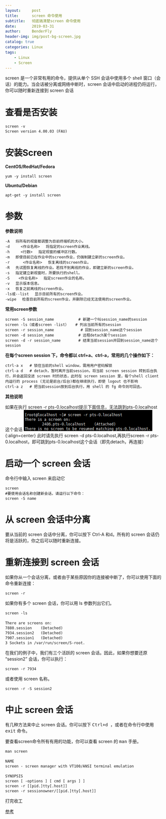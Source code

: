 ```yaml
---
layout:     post
title:      screen 命令使用
subtitle:   彻底搞清楚screen 命令使用
date:       2019-03-31
author:     BenderFly
header-img: img/post-bg-screen.jpg
catalog: true
categories: Linux
tags:
    - Linux
    - Screen
---
```

screen 是一个非常有用的命令，提供从单个 SSH 会话中使用多个 shell 窗口（会话）的能力。当会话被分离或网络中断时，screen 会话中启动的进程仍将运行，你可以随时重新连接到 screen 会话

# 查看是否安装
```shell
screen -v
Screen version 4.00.03 (FAU)
```
# 安装Screen
**CentOS/RedHat/Fedora**
```
yum -y install screen
```
**Ubuntu/Debian**
```shell
apt-get -y install screen
```

# 参数
**参数说明**
```shell
-A 　将所有的视窗都调整为目前终端机的大小。
-d     <作业名称> 　将指定的screen作业离线。
-h     <行数> 　指定视窗的缓冲区行数。
-m 　即使目前已在作业中的screen作业，仍强制建立新的screen作业。
-r      <作业名称> 　恢复离线的screen作业。
-R 　先试图恢复离线的作业。若找不到离线的作业，即建立新的screen作业。
-s 　指定建立新视窗时，所要执行的shell。
-S    <作业名称> 　指定screen作业的名称。
-v 　显示版本信息。
-x 　恢复之前离线的screen作业。
-ls或--list 　显示目前所有的screen作业。
-wipe 　检查目前所有的screen作业，并删除已经无法使用的screen作业。
```

**常用screen参数**
```shell
screen -S session_name           # 新建一个叫session_name的session
screen -ls（或者screen -list）   # 列出当前所有的session
screen -r session_name            # 回到session_name这个session
screen -d session_name           # 远程detach某个session
screen -d -r session_name        # 结束当前session并回到session_name这个session
```
**在每个screen session 下，命令都以 ctrl+a、ctrl-a，常用的几个操作如下：**
```shell
ctrl-a x   # 锁住当前的shell window，需用用户密码解锁
ctrl-a d   # detach，暂时离开当前session，将当前 screen session 转到后台执行，并会返回没进 screen 时的状态，此时在 screen session 里，每个shell client内运行的 process (无论是前台/后台)都在继续执行，即使 logout 也不影响
ctrl-a z   # 把当前session放到后台执行，用 shell 的 fg 命令则可回去。
```
**其他说明**

如果在执行 screen -r pts-0.localhost提示下面信息，无法跳到pts-0.localhost这个会话
![image](https://github.com/handerfly/handerfly.github.io/blob/master/img/screen-error.png){:align=center}
此时请先执行 screen -d pts-0.localhost,再执行screen -r pts-0.localhost，即可跳到pts-0.localhost这个会话（即先detach，再连接）




# 启动一个 screen 会话

命令行中输入 screen 来启动它
```shell
screen
#要使用会话名称创建新会话，请运行以下命令：
screen -S name
```
# 从 screen 会话中分离
要从当前的 screen 会话中分离，你可以按下<kdb> Ctrl-A </kdb>和<kdb>d</kdb>。所有的 screen 会话仍将是活跃的，你之后可以随时重新连接。

# 重新连接到 screen 会话

如果你从一个会话分离，或者由于某些原因你的连接被中断了，你可以使用下面的命令重新连接：
```shell
screen -r
```
如果你有多个 screen 会话，你可以用 ls 参数列出它们。
```shell
screen -ls

There are screens on:
7880.session    (Detached)
7934.session2   (Detached)
7907.session1   (Detached)
3 Sockets in /var/run/screen/S-root.
```
在我们的例子中，我们有三个活跃的 screen 会话。因此，如果你想要还原 “session2” 会话，你可以执行：
```shell
screen -r 7934
```
或者使用 screen 名称。
```shell
screen -r -S session2
```
# 中止 screen 会话
有几种方法来中止 screen 会话。你可以按下 <kbd>Ctrl+d </kbd>，或者在命令行中使用 <kbd>exit</kbd> 命令。

要查看screen命令所有有用的功能，你可以查看 screen 的 <kbd>man</kbd> 手册。
```shell
man screen

NAME
screen - screen manager with VT100/ANSI terminal emulation

SYNOPSIS
screen [ -options ] [ cmd [ args ] ]
screen -r [[pid.]tty[.host]]
screen -r sessionowner/[[pid.]tty[.host]]
```

打完收工


[参考](https://www.linuxprobe.com/screen-example.html)



